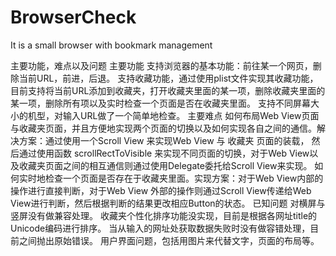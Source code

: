 BrowserCheck
============

It is a small browser with bookmark management

主要功能，难点以及问题
主要功能
支持浏览器的基本功能：前往某一个网页，删除当前URL，前进，后退。
支持收藏功能，通过使用plist文件实现其收藏功能，目前支持将当前URL添加到收藏夹，打开收藏夹里面的某一项，删除收藏夹里面的某一项，删除所有项以及实时检查一个页面是否在收藏夹里面。
支持不同屏幕大小的机型，对输入URL做了一个简单地检查。
主要难点
如何布局Web View页面与收藏夹页面，并且方便地实现两个页面的切换以及如何实现各自之间的通信。解决方案：通过使用一个Scroll View 来实现Web View 与 收藏夹 页面的装载， 然后通过使用函数 scrollRectToVisible 来实现不同页面的切换，对于Web View以及收藏夹页面之间的相互通信则通过使用Delegate委托给Scroll View来实现。
如何实时地检查一个页面是否存在于收藏夹里面。实现方案：对于Web View内部的操作进行直接判断，对于Web View 外部的操作则通过Scroll View传递给Web View进行判断，然后根据判断的结果更改相应Button的状态。
已知问题
对横屏与竖屏没有做兼容处理。
收藏夹个性化排序功能没实现，目前是根据各网址title的Unicode编码进行排序。
当从输入的网址处获取数据失败时没有做容错处理，目前之间抛出原始错误。
用户界面问题，包括用图片来代替文字，页面的布局等。

